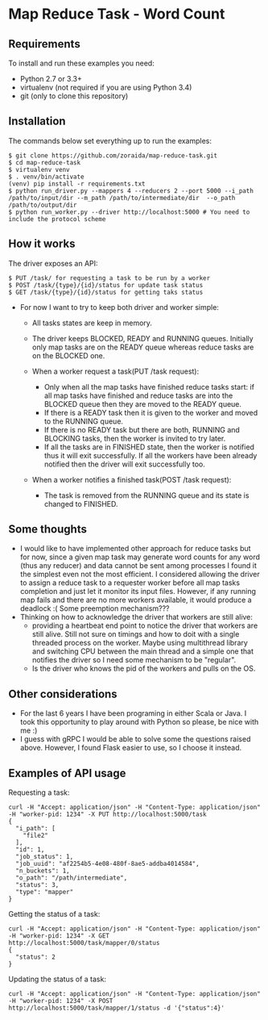 Map Reduce Task - Word Count
=================================

Requirements
------------

To install and run these examples you need:

- Python 2.7 or 3.3+
- virtualenv (not required if you are using Python 3.4)
- git (only to clone this repository)

Installation
------------

The commands below set everything up to run the examples:

    $ git clone https://github.com/zoraida/map-reduce-task.git
    $ cd map-reduce-task
    $ virtualenv venv
    $ . venv/bin/activate
    (venv) pip install -r requirements.txt
    $ python run_driver.py --mappers 4 --reducers 2 --port 5000 --i_path /path/to/input/dir --m_path /path/to/intermediate/dir  --o_path /path/to/output/dir
    $ python run_worker.py --driver http://localhost:5000 # You need to include the protocol scheme

How it works
------------
The driver exposes an API:

    $ PUT /task/ for requesting a task to be run by a worker
    $ POST /task/{type}/{id}/status for update task status
    $ GET /task/{type}/{id}/status for getting taks status


- For now I want to try to keep both driver and worker simple:
  - All tasks states are keep in memory.
  - The driver keeps BLOCKED, READY and RUNNING queues. Initially only map tasks are on the READY queue whereas
  reduce tasks are on the BLOCKED one. 
  - When a worker request a task(PUT /task request):
    - Only when all the map tasks have finished reduce tasks start: if all map tasks have finished and reduce tasks are into
      the BLOCKED queue then they are moved to the READY queue.
    - If there is a READY task then it is given to the worker and moved to the RUNNING queue.
    - If there is no READY task but there are both, RUNNING and BLOCKING tasks, then the worker is invited to try later.
    - If all the tasks are in FINISHED state, then the worker is notified thus it will exit successfully. If all the
    workers have been already notified then the driver will exit successfully too.

  - When a worker notifies a finished task(POST /task request):
    - The task is removed from the RUNNING queue and its state is changed to FINISHED.
  
Some thoughts
-------------
- I would like to have implemented other approach for reduce tasks but for now, since a given map task may generate 
word counts for any word (thus any reducer) and data cannot be sent among processes I found it the simplest even not 
the most efficient. I considered allowing the driver to assign a reduce task to a requester worker before all map tasks 
completion and just let it monitor its input files. However, if any running map fails and there are no more workers
available, it would produce a deadlock :( Some preemption mechanism???
- Thinking on how to acknowledge the driver that workers are still alive:
  - providing a heartbeat end point to notice the driver that workers are still alive. Still not sure on
  timings and how to doit with a single threaded process on the worker. Maybe using multithread library and switching CPU
  between the main thread and a simple one that notifies the driver so I need some mechanism to be "regular".
  - Is the driver who knows the pid of the workers and pulls on the OS.

Other considerations
--------------------
- For the last 6 years I have been programing in either Scala or Java. I took this opportunity to play around with
Python so please, be nice with me :)
- I guess with gRPC I would be able to solve some the questions raised above. However, I found Flask easier to use, so 
I choose it instead.


Examples of API usage
---------------------

Requesting a task:
```
curl -H "Accept: application/json" -H "Content-Type: application/json" -H "worker-pid: 1234" -X PUT http://localhost:5000/task
{
  "i_path": [
    "file2"
  ],
  "id": 1,
  "job_status": 1,
  "job_uuid": "af2254b5-4e08-480f-8ae5-addba4014584",
  "n_buckets": 1,
  "o_path": "/path/intermediate",
  "status": 3,
  "type": "mapper"
}
```

Getting the status of a task:
```
curl -H "Accept: application/json" -H "Content-Type: application/json" -H "worker-pid: 1234" -X GET http://localhost:5000/task/mapper/0/status
{
  "status": 2
}
```

Updating the status of a task:

```
curl -H "Accept: application/json" -H "Content-Type: application/json" -H "worker-pid: 1234" -X POST http://localhost:5000/task/mapper/1/status -d '{"status":4}'
```